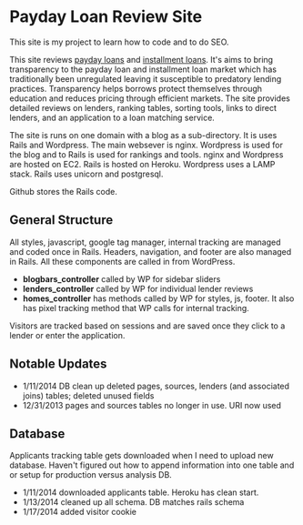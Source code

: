 # Payday Loan Review Site

This site is my project to learn how to code and to do SEO.

This site reviews [payday loans](http://www.thepaydayhound.com/payday-loans/) and [installment loans](http://www.thepaydayhound.com/installment-loans/). It's aims to bring transparency to the payday loan and installment loan market which has traditionally been unregulated leaving it susceptible to predatory lending practices. Transparency helps borrows protect themselves through education and reduces pricing through efficient markets. The site provides detailed reviews on lenders, ranking tables, sorting tools, links to direct lenders, and an application to a loan matching service.

The site is runs on one domain with a blog as a sub-directory. It is uses Rails and Wordpress. The main websever is nginx. Wordpress is used for the blog and to Rails is used for rankings and tools. nginx and Wordpress are hosted on EC2. Rails is hosted on Heroku. Wordpress uses a LAMP stack. Rails uses unicorn and postgresql.

Github stores the Rails code.

## General Structure

All styles, javascript, google tag manager, internal tracking are managed and coded once in Rails. Headers, navigation, and footer are also managed in Rails. All these components are called in from WordPress.

* __blogbars\_controller__ called by WP for sidebar sliders  
* __lenders\_controller__ called by WP for individual lender reviews  
* __homes\_controller__	has methods called by WP for styles, js, footer. It also has pixel tracking method that WP calls for internal tracking.

Visitors are tracked based on sessions and are saved once they click to a lender or enter the application. 


 
## Notable Updates

* 1/11/2014 DB clean up deleted pages, sources, lenders (and associated joins) tables; deleted unused fields
* 12/31/2013 pages and sources tables no longer in use. URI now used

## Database
Applicants tracking table gets downloaded when I need to upload new database. Haven't figured out how to append information into one table and or setup for production versus analysis DB.
* 1/11/2014 downloaded applicants table. Heroku has clean start.
* 1/13/2014 cleaned up all schema. DB matches rails schema
* 1/17/2014 added visitor cookie
